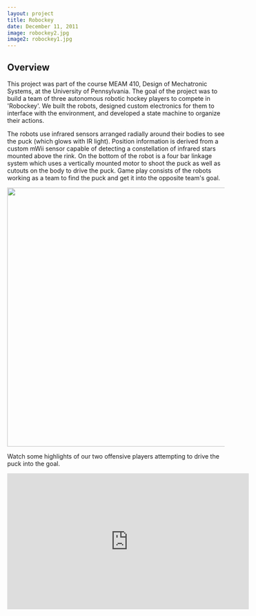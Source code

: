 ```yaml
---
layout: project
title: Robockey
date: December 11, 2011
image: robockey2.jpg
image2: robockey1.jpg
---
```


## Overview
This project was part of the course MEAM 410, Design of Mechatronic Systems, at the University of Pennsylvania. The goal of the project was to build a team of three autonomous robotic hockey players to compete in 'Robockey'. We built the robots, designed custom electronics for them to interface with the environment, and developed a state machine to organize their actions.

The robots use infrared sensors arranged radially around their bodies to see the puck (which glows with IR light). Position information is derived from a custom mWii sensor capable of detecting a constellation of infrared stars mounted above the rink. On the bottom of the robot is a four bar linkage system which uses a vertically mounted motor to shoot the puck as well as cutouts on the body to drive the puck. Game play consists of the robots working as a team to find the puck and get it into the opposite team's goal.

<p align="center">
<img src="{{site.baseurl}}/{{site.image_path}}/{{ page.image2 }}" width="600" />
</p>

Watch some highlights of our two offensive players attempting to drive the puck into the goal. 

<p align="center">
<iframe width="560" height="315" src="https://www.youtube.com/embed/C22qALZhxXI" frameborder="0" allowfullscreen></iframe>
</p>


